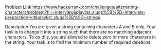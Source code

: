 Problem Link
https://www.hackerrank.com/challenges/alternating-characters/problem?h_l=interview&playlist_slugs%5B%5D=interview-preparation-kit&playlist_slugs%5B%5D=strings

Description
You are given a string containing characters A and B only. Your task is to change it into a string such that there are no matching adjacent characters. To do this, you are allowed to delete zero or more characters in the string.
Your task is to find the minimum number of required deletions.